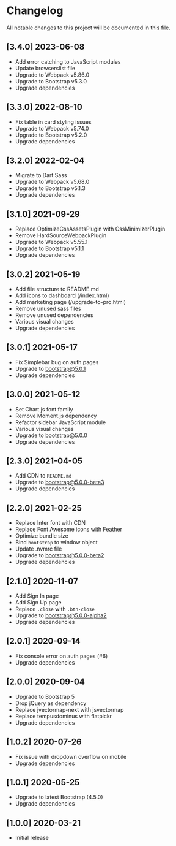 # Changelog

All notable changes to this project will be documented in this file.

## [3.4.0] 2023-06-08

- Add error catching to JavaScript modules
- Update browserslist file
- Upgrade to Webpack v5.86.0
- Upgrade to Bootstrap v5.3.0
- Upgrade dependencies

## [3.3.0] 2022-08-10

- Fix table in card styling issues
- Upgrade to Webpack v5.74.0
- Upgrade to Bootstrap v5.2.0
- Upgrade dependencies

## [3.2.0] 2022-02-04

- Migrate to Dart Sass
- Upgrade to Webpack v5.68.0
- Upgrade to Bootstrap v5.1.3
- Upgrade dependencies

## [3.1.0] 2021-09-29

- Replace OptimizeCssAssetsPlugin with CssMinimizerPlugin
- Remove HardSourceWebpackPlugin
- Upgrade to Webpack v5.55.1
- Upgrade to Bootstrap v5.1.1
- Upgrade dependencies

## [3.0.2] 2021-05-19

- Add file structure to README.md
- Add icons to dashboard (/index.html)
- Add marketing page (/upgrade-to-pro.html)
- Remove unused sass files
- Remove unused dependencies
- Various visual changes
- Upgrade dependencies

## [3.0.1] 2021-05-17

- Fix Simplebar bug on auth pages
- Upgrade to bootstrap@5.0.1
- Upgrade dependencies

## [3.0.0] 2021-05-12

- Set Chart.js font family
- Remove Moment.js dependency
- Refactor sidebar JavaScript module
- Various visual changes
- Upgrade to bootstrap@5.0.0
- Upgrade dependencies

## [2.3.0] 2021-04-05

- Add CDN to `README.md`
- Upgrade to bootstrap@5.0.0-beta3
- Upgrade dependencies

## [2.2.0] 2021-02-25

- Replace Inter font with CDN
- Replace Font Awesome icons with Feather
- Optimize bundle size
- Bind `bootstrap` to window object
- Update .nvmrc file
- Upgrade to bootstrap@5.0.0-beta2
- Upgrade dependencies

## [2.1.0] 2020-11-07

- Add Sign In page
- Add Sign Up page
- Replace `.close` with `.btn-close`
- Upgrade to bootstrap@5.0.0-alpha2
- Upgrade dependencies

## [2.0.1] 2020-09-14

- Fix console error on auth pages (#6)
- Upgrade dependencies

## [2.0.0] 2020-09-04

- Upgrade to Bootstrap 5
- Drop jQuery as dependency
- Replace jvectormap-next with jsvectormap
- Replace tempusdominus with flatpickr
- Upgrade dependencies

## [1.0.2] 2020-07-26

- Fix issue with dropdown overflow on mobile
- Upgrade dependencies

## [1.0.1] 2020-05-25

- Upgrade to latest Bootstrap (4.5.0)
- Upgrade dependencies

## [1.0.0] 2020-03-21

- Initial release
